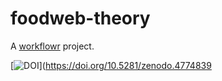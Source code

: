 # foodweb-theory

A [workflowr][] project.

[workflowr]: https://github.com/jdblischak/workflowr

[![DOI](https://zenodo.org/badge/DOI/10.5281/zenodo.4774839.svg)](https://doi.org/10.5281/zenodo.4774839
